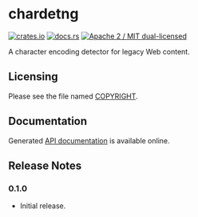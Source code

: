 # chardetng

[![crates.io](https://meritbadge.herokuapp.com/chardetng)](https://crates.io/crates/chardetng)
[![docs.rs](https://docs.rs/chardetng/badge.svg)](https://docs.rs/chardetng/)
[![Apache 2 / MIT dual-licensed](https://img.shields.io/badge/license-Apache%202%20%2F%20MIT-blue.svg)](https://github.com/hsivonen/chardetng/blob/master/COPYRIGHT)

A character encoding detector for legacy Web content.

## Licensing

Please see the file named
[COPYRIGHT](https://github.com/hsivonen/chardetng/blob/master/COPYRIGHT).

## Documentation

Generated [API documentation](https://docs.rs/chardetng/) is available
online.

## Release Notes

### 0.1.0

* Initial release.
